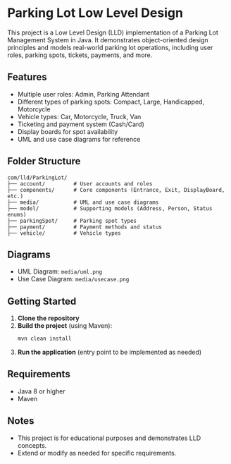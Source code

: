 # Parking Lot Low Level Design

This project is a Low Level Design (LLD) implementation of a Parking Lot Management System in Java. It demonstrates object-oriented design principles and models real-world parking lot operations, including user roles, parking spots, tickets, payments, and more.

## Features
- Multiple user roles: Admin, Parking Attendant
- Different types of parking spots: Compact, Large, Handicapped, Motorcycle
- Vehicle types: Car, Motorcycle, Truck, Van
- Ticketing and payment system (Cash/Card)
- Display boards for spot availability
- UML and use case diagrams for reference

## Folder Structure
```
com/lld/ParkingLot/
├── account/         # User accounts and roles
├── components/      # Core components (Entrance, Exit, DisplayBoard, etc.)
├── media/           # UML and use case diagrams
├── model/           # Supporting models (Address, Person, Status enums)
├── parkingSpot/     # Parking spot types
├── payment/         # Payment methods and status
├── vehicle/         # Vehicle types
```

## Diagrams
- UML Diagram: `media/uml.png`
- Use Case Diagram: `media/usecase.png`

## Getting Started
1. **Clone the repository**
2. **Build the project** (using Maven):
   ```sh
   mvn clean install
   ```
3. **Run the application** (entry point to be implemented as needed)

## Requirements
- Java 8 or higher
- Maven

## Notes
- This project is for educational purposes and demonstrates LLD concepts.
- Extend or modify as needed for specific requirements.



